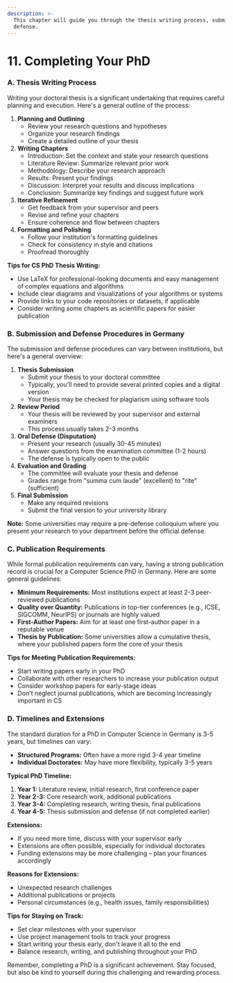 ```yaml
---
description: >-
  This chapter will guide you through the thesis writing process, submission and
  defense.
---
```


# 11. Completing Your PhD

### A. Thesis Writing Process

Writing your doctoral thesis is a significant undertaking that requires careful planning and execution. Here's a general outline of the process:

1. **Planning and Outlining**
   * Review your research questions and hypotheses
   * Organize your research findings
   * Create a detailed outline of your thesis
2. **Writing Chapters**
   * Introduction: Set the context and state your research questions
   * Literature Review: Summarize relevant prior work
   * Methodology: Describe your research approach
   * Results: Present your findings
   * Discussion: Interpret your results and discuss implications
   * Conclusion: Summarize key findings and suggest future work
3. **Iterative Refinement**
   * Get feedback from your supervisor and peers
   * Revise and refine your chapters
   * Ensure coherence and flow between chapters
4. **Formatting and Polishing**
   * Follow your institution's formatting guidelines
   * Check for consistency in style and citations
   * Proofread thoroughly

**Tips for CS PhD Thesis Writing:**

* Use LaTeX for professional-looking documents and easy management of complex equations and algorithms
* Include clear diagrams and visualizations of your algorithms or systems
* Provide links to your code repositories or datasets, if applicable
* Consider writing some chapters as scientific papers for easier publication

### B. Submission and Defense Procedures in Germany

The submission and defense procedures can vary between institutions, but here's a general overview:

1. **Thesis Submission**
   * Submit your thesis to your doctoral committee
   * Typically, you'll need to provide several printed copies and a digital version
   * Your thesis may be checked for plagiarism using software tools
2. **Review Period**
   * Your thesis will be reviewed by your supervisor and external examiners
   * This process usually takes 2-3 months
3. **Oral Defense (Disputation)**
   * Present your research (usually 30-45 minutes)
   * Answer questions from the examination committee (1-2 hours)
   * The defense is typically open to the public
4. **Evaluation and Grading**
   * The committee will evaluate your thesis and defense
   * Grades range from "summa cum laude" (excellent) to "rite" (sufficient)
5. **Final Submission**
   * Make any required revisions
   * Submit the final version to your university library

**Note:** Some universities may require a pre-defense colloquium where you present your research to your department before the official defense.

### C. Publication Requirements

While formal publication requirements can vary, having a strong publication record is crucial for a Computer Science PhD in Germany. Here are some general guidelines:

* **Minimum Requirements:** Most institutions expect at least 2-3 peer-reviewed publications
* **Quality over Quantity:** Publications in top-tier conferences (e.g., ICSE, SIGCOMM, NeurIPS) or journals are highly valued
* **First-Author Papers:** Aim for at least one first-author paper in a reputable venue
* **Thesis by Publication:** Some universities allow a cumulative thesis, where your published papers form the core of your thesis

**Tips for Meeting Publication Requirements:**

* Start writing papers early in your PhD
* Collaborate with other researchers to increase your publication output
* Consider workshop papers for early-stage ideas
* Don't neglect journal publications, which are becoming increasingly important in CS

### D. Timelines and Extensions

The standard duration for a PhD in Computer Science in Germany is 3-5 years, but timelines can vary:

* **Structured Programs:** Often have a more rigid 3-4 year timeline
* **Individual Doctorates:** May have more flexibility, typically 3-5 years

**Typical PhD Timeline:**

1. **Year 1:** Literature review, initial research, first conference paper
2. **Year 2-3:** Core research work, additional publications
3. **Year 3-4:** Completing research, writing thesis, final publications
4. **Year 4-5:** Thesis submission and defense (if not completed earlier)

**Extensions:**

* If you need more time, discuss with your supervisor early
* Extensions are often possible, especially for individual doctorates
* Funding extensions may be more challenging – plan your finances accordingly

**Reasons for Extensions:**

* Unexpected research challenges
* Additional publications or projects
* Personal circumstances (e.g., health issues, family responsibilities)

**Tips for Staying on Track:**

* Set clear milestones with your supervisor
* Use project management tools to track your progress
* Start writing your thesis early, don't leave it all to the end
* Balance research, writing, and publishing throughout your PhD

Remember, completing a PhD is a significant achievement. Stay focused, but also be kind to yourself during this challenging and rewarding process.
